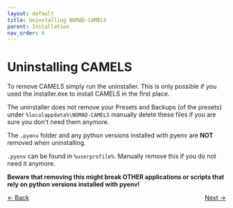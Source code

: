 ```yaml
---
layout: default
title: Uninstalling NOMAD-CAMELS
parent: Installation
nav_order: 6
---
```


# Uninstalling CAMELS
To remove CAMELS simply run the uninstaller. This is only possible if you used the installer.exe to install CAMELS in the first place.

The uninstaller does not remove your Presets and Backups (of the presets) under `%localappdata%\NOMAD-CAMELS` manually delete these files if you are sure you don't need them anymore. 

The `.pyenv` folder and any python versions installed with pyenv are **NOT** removed when uninstalling.

`.pyenv` can be found in `%userprofile%`. Manually remove this if you do not need it anymore.

**Beware that removing this might break OTHER applications or scripts that rely on python versions installed with pyenv!**


<p style="text-align:left;">
  <span style="color: grey;">
  <a href="../index.html">&larr; Back</a>
  </span>
  <span style="float:right;">
    <a href="./quick_start/quick_start.html">Next &rarr;</a><br>
  </span>
</p>
